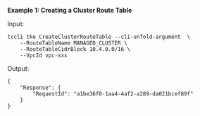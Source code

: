 **Example 1: Creating a Cluster Route Table**



Input: 

```
tccli tke CreateClusterRouteTable --cli-unfold-argument  \
    --RouteTableName MANAGED_CLUSTER \
    --RouteTableCidrBlock 10.4.0.0/16 \
    --VpcId vpc-xxx
```

Output: 
```
{
    "Response": {
        "RequestId": "a1be36f0-1aa4-4af2-a289-da021bcef89f"
    }
}
```

